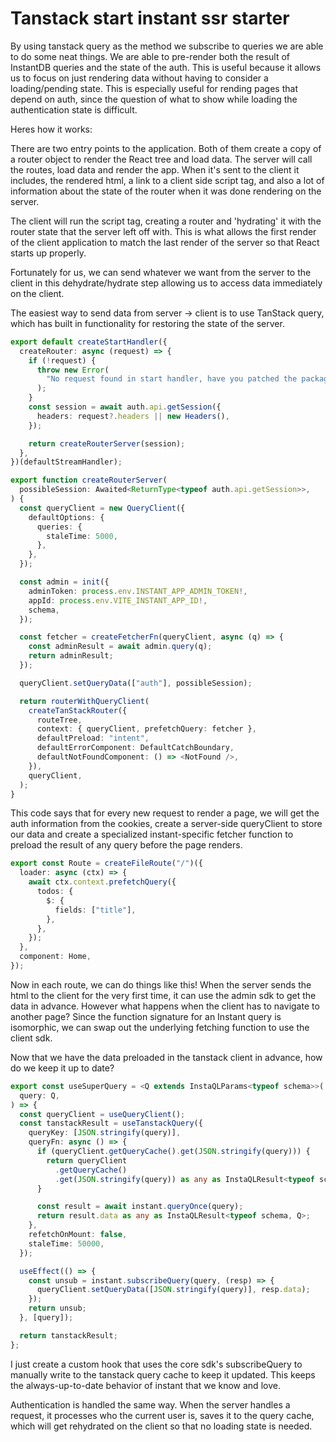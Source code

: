 # Tanstack start instant ssr starter

By using tanstack query as the method we subscribe to queries we are able to do some neat things. We are able to pre-render both the result of InstantDB queries and the state of the auth. This is useful because it allows us to focus on just rendering data without having to consider a loading/pending state. This is especially useful for rending pages that depend on auth, since the question of what to show while loading the authentication state is difficult. 

Heres how it works:

There are two entry points to the application. Both of them create a copy of a router object to render the React tree and load data. The server will call the routes, load data and render the app. When it's sent to the client it includes, the rendered html, a link to a client side script tag, and also a lot of information about the state of the router when it was done rendering on the server. 

The client will run the script tag, creating a router and 'hydrating' it with the router state that the server left off with. This is what allows the first render of the client application to match the last render of the server so that React starts up properly. 

Fortunately for us, we can send whatever we want from the server to the client in this dehydrate/hydrate step allowing us to access data immediately on the client. 

The easiest way to send data from server -> client is to use TanStack query, which has built in functionality for restoring the state of the server.

```ts
export default createStartHandler({
  createRouter: async (request) => {
    if (!request) {
      throw new Error(
        "No request found in start handler, have you patched the package?",
      );
    }
    const session = await auth.api.getSession({
      headers: request?.headers || new Headers(),
    });

    return createRouterServer(session);
  },
})(defaultStreamHandler);

export function createRouterServer(
  possibleSession: Awaited<ReturnType<typeof auth.api.getSession>>,
) {
  const queryClient = new QueryClient({
    defaultOptions: {
      queries: {
        staleTime: 5000,
      },
    },
  });

  const admin = init({
    adminToken: process.env.INSTANT_APP_ADMIN_TOKEN!,
    appId: process.env.VITE_INSTANT_APP_ID!,
    schema,
  });

  const fetcher = createFetcherFn(queryClient, async (q) => {
    const adminResult = await admin.query(q);
    return adminResult;
  });

  queryClient.setQueryData(["auth"], possibleSession);

  return routerWithQueryClient(
    createTanStackRouter({
      routeTree,
      context: { queryClient, prefetchQuery: fetcher },
      defaultPreload: "intent",
      defaultErrorComponent: DefaultCatchBoundary,
      defaultNotFoundComponent: () => <NotFound />,
    }),
    queryClient,
  );
}
```

This code says that for every new request to render a page, we will get the auth information from the cookies, create a server-side queryClient to store our data and create a specialized instant-specific fetcher function to preload the result of any query before the page renders. 

```ts
export const Route = createFileRoute("/")({
  loader: async (ctx) => {
    await ctx.context.prefetchQuery({
      todos: {
        $: {
          fields: ["title"],
        },
      },
    });
  },
  component: Home,
});
```

Now in each route, we can do things like this!
When the server sends the html to the client for the very first time, it can use the admin sdk to get the data in advance. However what happens when the client has to navigate to another page? Since the function signature for an Instant query is isomorphic, we can swap out the underlying fetching function to use the client sdk.

Now that we have the data preloaded in the tanstack client in advance, how do we keep it up to date? 

```ts
export const useSuperQuery = <Q extends InstaQLParams<typeof schema>>(
  query: Q,
) => {
  const queryClient = useQueryClient();
  const tanstackResult = useTanstackQuery({
    queryKey: [JSON.stringify(query)],
    queryFn: async () => {
      if (queryClient.getQueryCache().get(JSON.stringify(query))) {
        return queryClient
          .getQueryCache()
          .get(JSON.stringify(query)) as any as InstaQLResult<typeof schema, Q>;
      }

      const result = await instant.queryOnce(query);
      return result.data as any as InstaQLResult<typeof schema, Q>;
    },
    refetchOnMount: false,
    staleTime: 50000,
  });

  useEffect(() => {
    const unsub = instant.subscribeQuery(query, (resp) => {
      queryClient.setQueryData([JSON.stringify(query)], resp.data);
    });
    return unsub;
  }, [query]);

  return tanstackResult;
};
```

I just create a custom hook that uses the core sdk's subscribeQuery to manually write to the tanstack query cache to keep it updated. This keeps the always-up-to-date behavior of instant that we know and love. 



Authentication is handled the same way. When the server handles a request, it processes who the current user is, saves it to the query cache, which will get rehydrated on the client so that no loading state is needed. 

